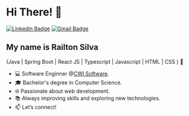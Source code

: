 
<h1>Hi There! 👋</h1>

[![Linkedin Badge](https://img.shields.io/badge/-LinkedIn-6633cc?style=flat-square&logo=Linkedin&logoColor=white&link=https://www.linkedin.com/in/railton-silva-26623b116/)](https://www.linkedin.com/in/railton-silva-26623b116/)
[![Gmail Badge](https://img.shields.io/badge/-railtonoliiveira@gmail.com-6633cc?style=flat-square&logo=Gmail&logoColor=white&link=mailto:railtonoliiveira@gmail.com)](mailto:railtonoliiveira@gmail.com)

## My name is Railton Silva
(Java | Spring Boot | React JS | Typescript | Javascript | HTML | CSS ) 🚀
- 💻 Software Enginner @[CWI Software]([https://www.mercadolivre.com.br/](https://cwi.com.br/)).
- 🎓 Bachelor's degree in Computer Science.
- 🌐 Passionate about web development.
- 📚 Always improving skills and exploring new technologies.
- 📫 Let’s connect!
